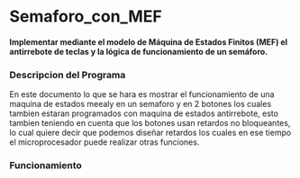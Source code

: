 # Semaforo_con_MEF
#### Implementar mediante el modelo de Máquina de Estados Finitos (MEF) el antirrebote de teclas y la lógica de funcionamiento de un semáforo.

### Descripcion del Programa
En este documento lo que se hara es mostrar el funcionamiento de una maquina de estados meealy en un semaforo y en 2 botones los cuales tambien estaran programados con maquina de estados antirrebote, esto tambien teniendo en cuenta que los botones usan retardos no bloqueantes, lo cual quiere decir que podemos diseñar retardos los cuales en ese tiempo el microprocesador puede realizar otras funciones.


### Funcionamiento